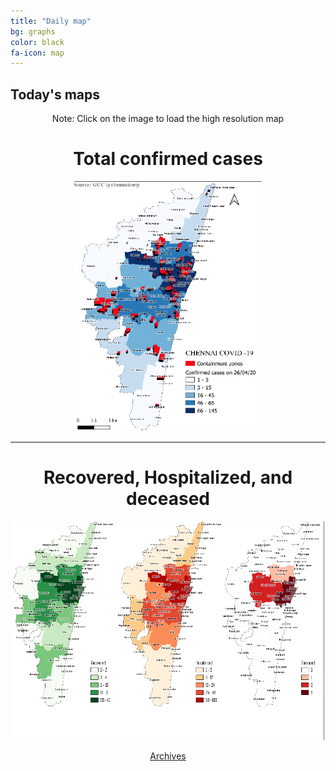 ```yaml
---
title: "Daily map"
bg: graphs
color: black
fa-icon: map
---
```


## Today's maps
<p style="text-align: center">Note: Click on the image to load the high resolution map</p>

<h1 style="text-align: center">Total confirmed cases</h1>
<p style="text-align: center"><a href="https://twitter.com/amasaesle/status/1254610362915151872/photo/1" target="_blank"><img width="300" height="400" src="img/ch.png" alt="Chennai"/></a></p>
 
 ---------------------------------------------------------
 
<h1 style="text-align: center">Recovered, Hospitalized, and deceased</h1>
<p style="text-align: center"><a href='https://twitter.com/amasaesle/status/1254610573519540224/photo/1' target='_blank'><img width="500" height="350" src='img/rec.png' border='0' alt='RHD'/></a></p>

<p style="text-align: center"><a class="button2" href="https://elseasama.github.io/chcovid19/archives.html">Archives</a></p>
